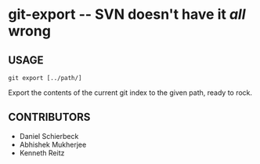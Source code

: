 git-export -- SVN doesn't have it *all* wrong
==========


## USAGE

	git export [../path/]
	
Export the contents of the current git index to the given path, ready to rock.


## CONTRIBUTORS

* Daniel Schierbeck
* Abhishek Mukherjee
* Kenneth Reitz